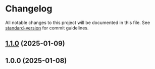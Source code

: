 # Changelog

All notable changes to this project will be documented in this file. See [standard-version](https://github.com/conventional-changelog/standard-version) for commit guidelines.

## [1.1.0](https://github.com/migueddev/react-vite-ts-boilerplate/compare/v1.0.0...v1.1.0) (2025-01-09)

## 1.0.0 (2025-01-08)
